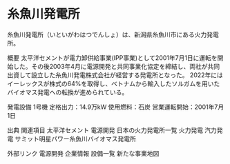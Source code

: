 # 糸魚川発電所

糸魚川発電所（いといがわはつでんしょ）は、新潟県糸魚川市にある火力発電所。

概要
太平洋セメントが電力卸供給事業(IPP事業)として2001年7月1日に運転を開始した。その後2003年4月に電源開発と共同事業化協定を締結し、両社が共同出資して設立した糸魚川発電株式会社が経営する発電所となった。
2022年にはイーレックスが株式の64%を取得し、ベトナムから輸入したソルガムを用いたバイオマス発電への転換が進められている。

発電設備
1号機
定格出力：14.9万kW
使用燃料：石炭
営業運転開始：2001年7月1日

出典
関連項目
太平洋セメント
電源開発
日本の火力発電所一覧
火力発電
汽力発電
サミット明星パワー糸魚川バイオマス発電所

外部リンク
電源開発 企業情報 設備一覧 新たな事業地図